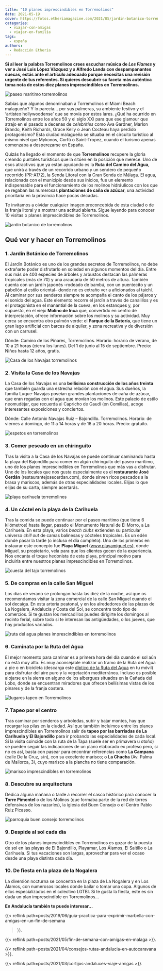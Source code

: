 ```yaml
---
title: "10 planes imprescindibles en Torremolinos"
date: 2021-05-19
cover: https://fotos.etheriamagazine.com/2021/05/jardin-botanico-torremolinos.jpg
categories: 
  - viajar-con-amigas
  - viajar-en-familia
tags: 
  - españa
authors: 
  - Redacción Etheria
---
```


**Si al leer la palabra Torremolinos crees escuchar música de _Los Flames_ y ver a José 
Luis López Vázquez y a Alfredo Landa con despampanantes suecas, estás ante el artículo 
adecuado porque necesitas una revisión urgente de tus referentes. Si quieres descubrir 
su faceta más auténtica toma nota de estos diez planes imprescindibles en 
Torremolinos.** 

![paseo maritimo torremolinos](https://fotos.etheriamagazine.com/2021/05/playas-torremolinos.jpg "Paseo marítimo de Torremolinos. © Etheria Mag.")

Sabías que algunos denominaban a Torremolinos el Miami Beach malagueño? Y lo parecía... 
por sus palmeras, su ambiente festivo y el ‘artisteo hollywoodense’ que se movía por 
estos lares. ¿Qué ha ocurrido en Torremolinos entre los años 50 y el siglo XXI para que 
ese glamour que atrajo en el pasado a decenas de _celebrities_ como Ava Gardner, Marlon 
Brando, Keith Richards, Grace Kelly o Jean Cocteau haya perdido protagonismo? Esta 
ciudad malagueña se situaba en el circuito turístico al mismo nivel que Mykonos, Corfú o 
Saint-Tropez, cuando el turismo apenas comenzaba a desperezarse en España. 

Quizás ha llegado el momento de que **Torremolinos** recupere la gloria creando puntales 
turísticos que la sitúen en la posición que merece. Uno de esos atractivos que ya están 
ayudando es la **Ruta del Camino del Agua**, que unirá a través de un recorrido urbano y 
un sendero de pequeño recorrido (PR-A172), la Senda Litoral con la Gran Senda de Málaga. 
El agua, relacionada con el municipio desde sus inicios, fue un elemento indispensable 
para el funcionamiento de los molinos hidráulicos con los que se regaban las numerosas 
**plantaciones de caña de azúcar**, una actividad prioritaria en la provincia hace pocas 
décadas. 

Te invitamos a olvidar cualquier imagen preconcebida de esta ciudad o de la franja 
litoral y a mostrar una actitud abierta. Sigue leyendo para conocer 10 visitas o planes 
imprescindibles de Torremolinos. 

![jardin botanico de torremolinos](https://fotos.etheriamagazine.com/2021/05/jardin-botanico-torremolinos.jpg "Jardín Botánico de Torremolinos. © Etheria Mag.")

## Qué ver y hacer en Torremolinos

### 1\. Jardín Botánico de Torremolinos

El Jardín Botánico es uno de los grandes secretos de Torremolinos, no debe extrañarte 
poder disfrutarlo en soledad en algunos momentos del día. Entre sus más de 400 especies 
de árboles y arbustos destacan las palmeras tropicales (más de 70) y una araucaria de 50 
metros de altura. También cuenta con un jardín japonés –rodeado de bambú, con un 
puentecito y un pabellón al estilo oriental– donde no es extraño ver a aficionados al 
taichí. Al caminar por sus senderos siempre te acompaña el canto de los pájaros y el 
sonido del agua. Este elemento recorre el jardín a través de canalillos y es el 
protagonista en el manantial de la cueva, en los estanques y, por supuesto, en el viejo 
**Molino de Inca** que, convertido en centro de interpretación, ofrece información sobre 
los molinos y su actividad. Muy cerca se encuentra otro pulmón verde: el **Parque de la 
Batería**, que tiene un gran lago artificial con barcas de alquiler, y zona recreativa y 
de diversión con un carrusel. 

Dónde: Camino de los Pinares, Torremolinos. Horario: horario de verano, de 10 a 21 horas 
(cierra los lunes). Del 1 de junio al 15 de septiembre. Precio: Niños hasta 12 años, 
gratis. 

![Casa de los Navajas torremolinos](https://fotos.etheriamagazine.com/2021/05/casa-navajas-torremolinos.jpg "Casa de los Navajas, una visita obligada en Torremolinos. © Etheria Mag.")

### 2\. Visita la Casa de los Navajas

La Casa de los Navajas es una **bellísima construcción de los años treinta** que también 
guarda una estrecha relación con el agua. Sus dueños, la familia Luque-Navajas poseían 
grandes plantaciones de caña de azúcar, que eran regadas con el agua que movían los 
molinos. Este palacio de estilo neomudéjar, que recuerda al Capricho de Gaudí (en 
Comillas), acoge interesantes exposiciones y conciertos. 

Dónde: Calle Antonio Navajas Ruiz – Bajondillo. Torremolinos. Horario: de viernes a 
domingo, de 11 a 14 horas y de 18 a 20 horas. Precio: gratuito. 

![espetos en torremolinos](https://fotos.etheriamagazine.com/2021/05/espetos-torremolinos.jpg "Comer espetos es uno de los planes imprescindibles de Torremolinos. © Etheria Mag.")

### 3\. Comer pescado en un chiringuito

Tras la visita a la Casa de los Navajas se puede continuar caminando hasta la playa del 
Bajondillo para comer en algún chiringuito del paseo marítimo, uno de los planes 
imprescindibles en Torremolinos que más vas a disfrutar. Uno de los locales que nos 
gusta especialmente es el **restaurante José Cerdán** (restaurantejosecerdan.com), donde 
sirven ricos pescados a la brasa y mariscos, además de otras especialidades locales. 
Elijas lo que elijas de su carta, siempre acertarás. 

![playa carihuela torremolinos](https://fotos.etheriamagazine.com/2021/05/playa-carihuela-torremolinos.jpg "Playa de la Carihuela, en Torremolinos. © Etheria Mag.")

### 4\. Un cóctel en la playa de la Carihuela

Tras la comida se puede continuar por el paseo marítimo (que tiene 6 kilómetros) hasta 
llegar, pasado el Monumento Natural de El Morro, a La Carihuela. En esta playa, varios 
_beach clubs_ extienden su particular universo _chill out_ de camas balinesas y cócteles 
tropicales. Es un edén donde pasar la tarde (o incluso el día completo). Uno de los 
primeros en instaurar este concepto fue **Playa Miguel** (www.playamiguel.es), donde 
Miguel, su propietario, vela para que los clientes gocen de la experiencia. Nos encanta 
el toque hedonista de esta playa, principal motivo para incluirla entre nuestros planes 
imprescindibles en Torremolinos. 

![cuesta del tajo torremolinos](https://fotos.etheriamagazine.com/2021/05/cuesta-del-tajo-torremolinos.jpg "Cuesta del Tajo. © Turismo de Torremolinos")

### 5\. De compras en la calle San Miguel

Los días de verano se prolongan hasta las diez de la noche, así que os recomendamos 
visitar la zona comercial de la calle San Miguel cuando el sol decaiga. En esta arteria 
peatonal, y en los alrededores de las plazas de La Nogalera, Andalucía y Costa del Sol, 
se concentra todo tipo de comercios. Si te gustan los mercadillos puedes dirigirte los 
domingos al recinto ferial, sobre todo si te interesan las antigüedades, o los jueves, 
que hay productos variados. 

![ruta del agua planes imprescindibles en torremolinos](https://fotos.etheriamagazine.com/2021/05/mirador-ruta-del-agua-torremolinos.jpg "Mirador en la Ruta del Agua. © Etheria Mag.")

### 6\. Caminata por la Ruta del Agua

El mejor momento para caminar es a primera hora del día cuando el sol aún no está muy 
alto. Es muy aconsejable realizar un tramo de la Ruta del Agua a pie o en bicicleta 
(descarga este [díptico de la Ruta del 
Agua](https://turismotorremolinos.es/media/documents/caminoagua.pdf) en tu móvil) para 
disfrutar del aire puro y la vegetación mediterránea. Incluso es posible alojarse en la 
sierra en alguno de los albergues situados en la Cañada del Lobo, donde se encuentran 
miradores que ofrecen bellísimas vistas de los pinares y de la franja costera. 

![lugares tapeo en Torremolinos](https://fotos.etheriamagazine.com/2021/05/pueblo-torremolinos.jpg "Callejea por Torremolinos para encontrar los mejores locales. © Etheria Mag.")

### 7\. Tapeo por el centro

Tras caminar por senderos y arboledas, subir y bajar montes, hay que recargar las pilas 
en la ciudad. Así que también incluimos entre los planes imprescindibles en Torremolinos 
salir de **tapeo por las barriadas de La Carihuela y El Bajondillo** para ir probando 
las especialidades de cada local. Si la visita coincide con la ruta de la Tapa (suele 
ser en primavera u otoño) se pueden seguir las indicaciones de un plano elaborado ex 
profeso pero, si no es así, basta con pasear para encontrar referencias como **La 
Campana** (calle De la Cruz, s/n), con su excelente marisco; o **La Chacha** (Av. Palma 
de Mallorca, 3), cuyo marisco a la plancha no tiene comparación. 

![marisco imprescindibles en torremolinos](https://fotos.etheriamagazine.com/2021/05/marisco-torremolinos-andalucia.jpg "Pescado y mariscos, imprescindibles en Torremolinos. © Storiés")

### 8\. Descubre su arquitectura

Dedica alguna mañana o tarde a recorrer el casco histórico para conocer la **Torre 
Pimentel** o de los Molinos (que formaba parte de la red de torres defensivas de los 
nazaríes), la iglesia del Buen Consejo o el Centro Pablo Ruiz Picasso. 

![parroquia buen consejo torremolinos](https://fotos.etheriamagazine.com/2021/05/torremolinos-iglesia.jpg "Parroquia Madre del Buen Consejo. © Etheria Mag.")

### 9\. Despide al sol cada día

Otro de los planes imprescindibles en Torremolinos es gozar de la puesta de sol en las 
playas de El Bajondillo, Playamar, Los Álamos, El Saltillo o La Carihuela. Si tus 
vacaciones son largas, aprovechar para ver el ocaso desde una playa distinta cada día. 

### 10\. De fiesta en la plaza de la Nogalera

La diversión nocturna se concentra en la plaza de La Nogalera y en Los Álamos, con 
numerosos locales donde bailar o tomar una copa. Algunos de ellos especializados en el 
colectivo LGTBI. Si te gusta la fiesta, este es sin duda un plan imprescindible en 
Torremolinos... 

**En Andalucía también te puede interesar...** 

{{< reflink 
path=posts/2019/06/guia-practica-para-exprimir-marbella-con-amigas-en-un-fin-de-semana 
>}}. 

{{< reflink path=posts/2021/05/fin-de-semana-con-amigas-en-malaga >}}. 

{{< reflink path=posts/2021/04/consejos-rutas-andalucia-en-autocaravana >}}. 

{{< reflink path=posts/2021/03/cortijos-andaluces-viaje-amigas >}}.
